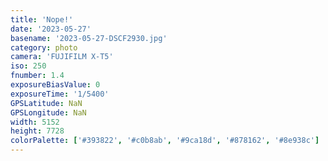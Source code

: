 ```yaml
---
title: 'Nope!'
date: '2023-05-27'
basename: '2023-05-27-DSCF2930.jpg'
category: photo
camera: 'FUJIFILM X-T5'
iso: 250
fnumber: 1.4
exposureBiasValue: 0
exposureTime: '1/5400'
GPSLatitude: NaN
GPSLongitude: NaN
width: 5152
height: 7728
colorPalette: ['#393822', '#c0b8ab', '#9ca18d', '#878162', '#8e938c']
---
```

